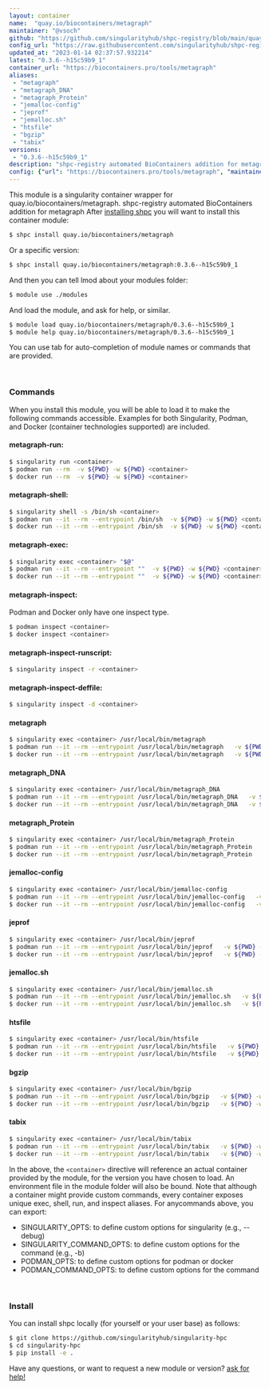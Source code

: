 ```yaml
---
layout: container
name:  "quay.io/biocontainers/metagraph"
maintainer: "@vsoch"
github: "https://github.com/singularityhub/shpc-registry/blob/main/quay.io/biocontainers/metagraph/container.yaml"
config_url: "https://raw.githubusercontent.com/singularityhub/shpc-registry/main/quay.io/biocontainers/metagraph/container.yaml"
updated_at: "2023-01-14 02:37:57.932214"
latest: "0.3.6--h15c59b9_1"
container_url: "https://biocontainers.pro/tools/metagraph"
aliases:
 - "metagraph"
 - "metagraph_DNA"
 - "metagraph_Protein"
 - "jemalloc-config"
 - "jeprof"
 - "jemalloc.sh"
 - "htsfile"
 - "bgzip"
 - "tabix"
versions:
 - "0.3.6--h15c59b9_1"
description: "shpc-registry automated BioContainers addition for metagraph"
config: {"url": "https://biocontainers.pro/tools/metagraph", "maintainer": "@vsoch", "description": "shpc-registry automated BioContainers addition for metagraph", "latest": {"0.3.6--h15c59b9_1": "sha256:38e254af4c68bf6d0a68b45f198e813d3fa2182c870a569631fc5c7912f50914"}, "tags": {"0.3.6--h15c59b9_1": "sha256:38e254af4c68bf6d0a68b45f198e813d3fa2182c870a569631fc5c7912f50914"}, "docker": "quay.io/biocontainers/metagraph", "aliases": {"metagraph": "/usr/local/bin/metagraph", "metagraph_DNA": "/usr/local/bin/metagraph_DNA", "metagraph_Protein": "/usr/local/bin/metagraph_Protein", "jemalloc-config": "/usr/local/bin/jemalloc-config", "jeprof": "/usr/local/bin/jeprof", "jemalloc.sh": "/usr/local/bin/jemalloc.sh", "htsfile": "/usr/local/bin/htsfile", "bgzip": "/usr/local/bin/bgzip", "tabix": "/usr/local/bin/tabix"}}
---
```


This module is a singularity container wrapper for quay.io/biocontainers/metagraph.
shpc-registry automated BioContainers addition for metagraph
After [installing shpc](#install) you will want to install this container module:


```bash
$ shpc install quay.io/biocontainers/metagraph
```

Or a specific version:

```bash
$ shpc install quay.io/biocontainers/metagraph:0.3.6--h15c59b9_1
```

And then you can tell lmod about your modules folder:

```bash
$ module use ./modules
```

And load the module, and ask for help, or similar.

```bash
$ module load quay.io/biocontainers/metagraph/0.3.6--h15c59b9_1
$ module help quay.io/biocontainers/metagraph/0.3.6--h15c59b9_1
```

You can use tab for auto-completion of module names or commands that are provided.

<br>

### Commands

When you install this module, you will be able to load it to make the following commands accessible.
Examples for both Singularity, Podman, and Docker (container technologies supported) are included.

#### metagraph-run:

```bash
$ singularity run <container>
$ podman run --rm  -v ${PWD} -w ${PWD} <container>
$ docker run --rm  -v ${PWD} -w ${PWD} <container>
```

#### metagraph-shell:

```bash
$ singularity shell -s /bin/sh <container>
$ podman run --it --rm --entrypoint /bin/sh  -v ${PWD} -w ${PWD} <container>
$ docker run --it --rm --entrypoint /bin/sh  -v ${PWD} -w ${PWD} <container>
```

#### metagraph-exec:

```bash
$ singularity exec <container> "$@"
$ podman run --it --rm --entrypoint ""  -v ${PWD} -w ${PWD} <container> "$@"
$ docker run --it --rm --entrypoint ""  -v ${PWD} -w ${PWD} <container> "$@"
```

#### metagraph-inspect:

Podman and Docker only have one inspect type.

```bash
$ podman inspect <container>
$ docker inspect <container>
```

#### metagraph-inspect-runscript:

```bash
$ singularity inspect -r <container>
```

#### metagraph-inspect-deffile:

```bash
$ singularity inspect -d <container>
```


#### metagraph

```bash
$ singularity exec <container> /usr/local/bin/metagraph
$ podman run --it --rm --entrypoint /usr/local/bin/metagraph   -v ${PWD} -w ${PWD} <container> -c " $@"
$ docker run --it --rm --entrypoint /usr/local/bin/metagraph   -v ${PWD} -w ${PWD} <container> -c " $@"
```


#### metagraph_DNA

```bash
$ singularity exec <container> /usr/local/bin/metagraph_DNA
$ podman run --it --rm --entrypoint /usr/local/bin/metagraph_DNA   -v ${PWD} -w ${PWD} <container> -c " $@"
$ docker run --it --rm --entrypoint /usr/local/bin/metagraph_DNA   -v ${PWD} -w ${PWD} <container> -c " $@"
```


#### metagraph_Protein

```bash
$ singularity exec <container> /usr/local/bin/metagraph_Protein
$ podman run --it --rm --entrypoint /usr/local/bin/metagraph_Protein   -v ${PWD} -w ${PWD} <container> -c " $@"
$ docker run --it --rm --entrypoint /usr/local/bin/metagraph_Protein   -v ${PWD} -w ${PWD} <container> -c " $@"
```


#### jemalloc-config

```bash
$ singularity exec <container> /usr/local/bin/jemalloc-config
$ podman run --it --rm --entrypoint /usr/local/bin/jemalloc-config   -v ${PWD} -w ${PWD} <container> -c " $@"
$ docker run --it --rm --entrypoint /usr/local/bin/jemalloc-config   -v ${PWD} -w ${PWD} <container> -c " $@"
```


#### jeprof

```bash
$ singularity exec <container> /usr/local/bin/jeprof
$ podman run --it --rm --entrypoint /usr/local/bin/jeprof   -v ${PWD} -w ${PWD} <container> -c " $@"
$ docker run --it --rm --entrypoint /usr/local/bin/jeprof   -v ${PWD} -w ${PWD} <container> -c " $@"
```


#### jemalloc.sh

```bash
$ singularity exec <container> /usr/local/bin/jemalloc.sh
$ podman run --it --rm --entrypoint /usr/local/bin/jemalloc.sh   -v ${PWD} -w ${PWD} <container> -c " $@"
$ docker run --it --rm --entrypoint /usr/local/bin/jemalloc.sh   -v ${PWD} -w ${PWD} <container> -c " $@"
```


#### htsfile

```bash
$ singularity exec <container> /usr/local/bin/htsfile
$ podman run --it --rm --entrypoint /usr/local/bin/htsfile   -v ${PWD} -w ${PWD} <container> -c " $@"
$ docker run --it --rm --entrypoint /usr/local/bin/htsfile   -v ${PWD} -w ${PWD} <container> -c " $@"
```


#### bgzip

```bash
$ singularity exec <container> /usr/local/bin/bgzip
$ podman run --it --rm --entrypoint /usr/local/bin/bgzip   -v ${PWD} -w ${PWD} <container> -c " $@"
$ docker run --it --rm --entrypoint /usr/local/bin/bgzip   -v ${PWD} -w ${PWD} <container> -c " $@"
```


#### tabix

```bash
$ singularity exec <container> /usr/local/bin/tabix
$ podman run --it --rm --entrypoint /usr/local/bin/tabix   -v ${PWD} -w ${PWD} <container> -c " $@"
$ docker run --it --rm --entrypoint /usr/local/bin/tabix   -v ${PWD} -w ${PWD} <container> -c " $@"
```



In the above, the `<container>` directive will reference an actual container provided
by the module, for the version you have chosen to load. An environment file in the
module folder will also be bound. Note that although a container
might provide custom commands, every container exposes unique exec, shell, run, and
inspect aliases. For anycommands above, you can export:

 - SINGULARITY_OPTS: to define custom options for singularity (e.g., --debug)
 - SINGULARITY_COMMAND_OPTS: to define custom options for the command (e.g., -b)
 - PODMAN_OPTS: to define custom options for podman or docker
 - PODMAN_COMMAND_OPTS: to define custom options for the command

<br>

### Install

You can install shpc locally (for yourself or your user base) as follows:

```bash
$ git clone https://github.com/singularityhub/singularity-hpc
$ cd singularity-hpc
$ pip install -e .
```

Have any questions, or want to request a new module or version? [ask for help!](https://github.com/singularityhub/singularity-hpc/issues)